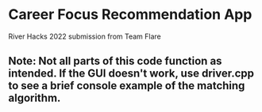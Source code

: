 # Career Focus Recommendation App
River Hacks 2022 submission from Team Flare

## Note: Not all parts of this code function as intended. If the GUI doesn't work, use driver.cpp to see a brief console example of the matching algorithm.
